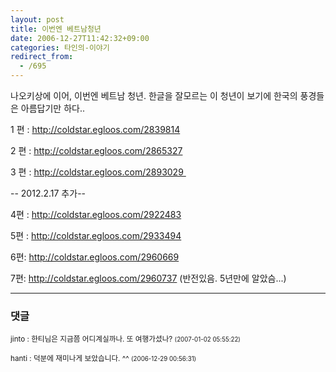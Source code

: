 ```yaml
---
layout: post
title: 이번엔 베트남청년
date: 2006-12-27T11:42:32+09:00
categories: 타인의-이야기
redirect_from:
  - /695
---
```


나오키상에 이어, 이번엔 베트남 청년. 한글을 잘모르는 이 청년이 보기에 한국의 풍경들은 아름답기만 하다..

1 편 : <a href="http://coldstar.egloos.com/2839814" target="bb">http://coldstar.egloos.com/2839814</a>

2 편 : <a href="http://coldstar.egloos.com/2865327" target="bb">http://coldstar.egloos.com/2865327</a>

3 편 : <a href="http://coldstar.egloos.com/2893029" target="bb">http://coldstar.egloos.com/2893029 </a>

-- 2012.2.17 추가--

4편 : <a title="[http://coldstar.egloos.com/2922483]로 이동합니다." href="http://coldstar.egloos.com/2922483" target="_blank">http://coldstar.egloos.com/2922483</a>

5편 : <a title="[http://coldstar.egloos.com/2933494]로 이동합니다." href="http://coldstar.egloos.com/2933494" target="_blank">http://coldstar.egloos.com/2933494</a>

6편: <a title="[http://coldstar.egloos.com/2960669]로 이동합니다." href="http://coldstar.egloos.com/2960669" target="_blank">http://coldstar.egloos.com/2960669

7</a>편: <a title="[http://coldstar.egloos.com/2960737]로 이동합니다." href="http://coldstar.egloos.com/2960737" target="_blank">http://coldstar.egloos.com/2960737</a> (반전있음. 5년만에 알았슴...)

* * *

### 댓글



<!--- cmt:1087 --->
<!--- mail: --->
<!--- parent:0 --->

<small>jinto : 한티님은 지금쯤 어디계실까나. 또 여행가셨나? <small>(2007-01-02 05:55:22)</small></small>


<!--- cmt:1088 --->
<!--- mail: --->
<!--- parent:0 --->

<small>hanti : 덕분에 재미나게 보았습니다. ^^ <small>(2006-12-29 00:56:31)</small></small>

